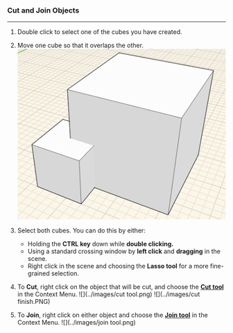 ### Cut and Join Objects
---

1. Double click to select one of the cubes you have created.

2. Move one cube so that it overlaps the other.
![](./images/a9bdaadd-5879-4a2d-98d4-34446eb79176.png)

3. Select both cubes. You can do this by either:
    - Holding the **CTRL key** down while **double clicking.**
    - Using a standard crossing window by **left click** and **dragging** in the scene.
    - Right click in the scene and choosing the **Lasso tool** for a more fine-grained selection.

4. To **Cut**, right click on the object that will be cut, and choose the [**Cut tool**](../tool-library/boolean-operations.md) in the Context Menu.
![](../images/cut tool.png)
![](../images/cut finish.PNG)

5. To **Join**, right click on either object and choose
the [**Join tool**](../tool-library/tool-bars-extended.md) in the Context Menu. 
![](../images/join tool.png)
